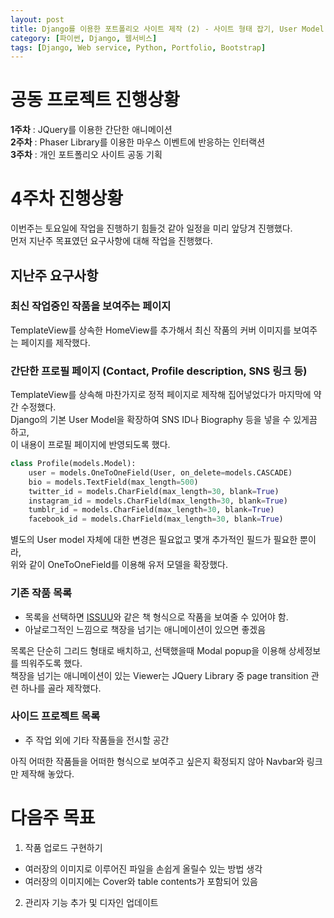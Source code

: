 ```yaml
---
layout: post
title: Django를 이용한 포트폴리오 사이트 제작 (2) - 사이트 형태 잡기, User Model 확장
category: [파이썬, Django, 웹서비스]
tags: [Django, Web service, Python, Portfolio, Bootstrap]
---
```

# 공동 프로젝트 진행상황  
**1주차** : JQuery를 이용한 간단한 애니메이션  
**2주차** : Phaser Library를 이용한 마우스 이벤트에 반응하는 인터랙션  
**3주차** : 개인 포트폴리오 사이트 공동 기획

# 4주차 진행상황
이번주는 토요일에 작업을 진행하기 힘들것 같아 일정을 미리 앞당겨 진행했다.  
먼저 지난주 목표였던 요구사항에 대해 작업을 진행했다.

## 지난주 요구사항
### 최신 작업중인 작품을 보여주는 페이지  
TemplateView를 상속한 HomeView를 추가해서 최신 작품의 커버 이미지를 보여주는 페이지를 제작했다.  

### 간단한 프로필 페이지 (Contact, Profile description, SNS 링크 등)  
TemplateView를 상속해 마찬가지로 정적 페이지로 제작해 집어넣었다가 마지막에 약간 수정했다.  
Django의 기본 User Model을 확장하여 SNS ID나 Biography 등을 넣을 수 있게끔 하고,  
이 내용이 프로필 페이지에 반영되도록 했다.  
``` python
class Profile(models.Model):
    user = models.OneToOneField(User, on_delete=models.CASCADE)
    bio = models.TextField(max_length=500)
    twitter_id = models.CharField(max_length=30, blank=True)
    instagram_id = models.CharField(max_length=30, blank=True)
    tumblr_id = models.CharField(max_length=30, blank=True)
    facebook_id = models.CharField(max_length=30, blank=True)
```
별도의 User model 자체에 대한 변경은 필요없고 몇개 추가적인 필드가 필요한 뿐이라,  
위와 같이 OneToOneField를 이용해 유저 모델을 확장했다.  

### 기존 작품 목록
- 목록을 선택하면 [ISSUU](https://issuu.com/)와 같은 책 형식으로 작품을 보여줄 수 있어야 함.
- 아날로그적인 느낌으로 책장을 넘기는 애니메이션이 있으면 좋겠음

목록은 단순히 그리드 형태로 배치하고, 선택했을때 Modal popup을 이용해 상세정보를 띄워주도록 했다.  
책장을 넘기는 애니메이션이 있는 Viewer는 JQuery Library 중 page transition 관련 하나를 골라 제작했다.  

### 사이드 프로젝트 목록
- 주 작업 외에 기타 작품들을 전시할 공간

아직 어떠한 작품들을 어떠한 형식으로 보여주고 싶은지 확정되지 않아 Navbar와 링크만 제작해 놓았다. 

# 다음주 목표

1. 작품 업로드 구현하기
- 여러장의 이미지로 이루어진 파일을 손쉽게 올릴수 있는 방법 생각
- 여러장의 이미지에는 Cover와 table contents가 포함되어 있음
2. 관리자 기능 추가 및 디자인 업데이트



